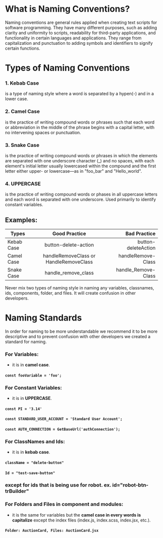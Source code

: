 # What is Naming Conventions?

Naming conventions are general rules applied when creating text scripts for software programming. They have many different purposes, such as adding clarity and uniformity to scripts, readability for third-party applications, and functionality in certain languages and applications. They range from capitalization and punctuation to adding symbols and identifiers to signify certain functions.

# Types of Naming Conventions

### 1. Kebab Case

is a type of naming style where a word is separated by a hypen(-) and in a lower case.

### 2. Camel Case

is the practice of writing compound words or phrases such that each word or abbreviation in the middle of the phrase begins with a capital letter, with no intervening spaces or punctuation.

### 3. Snake Case

is the practice of writing compound words or phrases in which the elements are separated with one underscore character (\_) and no spaces, with each element's initial letter usually lowercased within the compound and the first letter either upper- or lowercase—as in "foo_bar" and "Hello_world".

### 4. UPPERCASE

is the practice of writing compound words or phases in all uppercase letters and each word is separated with one underscore. Used primarily to identify constant variables.

## Examples:

| Types      |             Good Practice              |        Bad Practice |
| ---------- | :------------------------------------: | ------------------: |
| Kebab Case |          button-delete-action          | button-deleteAction |
| Camel Case | handleRemoveClass or HandleRemoveClass |  handleRemove-Class |
| Snake Case |          handle_remove_class           | handle_Remove-Class |

Never mix two types of naming style in naming any variables, classnames, ids, components, folder, and files. It will create confusion in other developers.

# Naming Standards

In order for naming to be more understandable we recommend it to be more descriptive and to prevent confusion with other developers we created a standard for naming.

### For Variables:

- it is in **camel case**.

#### `const fooVariable = 'foo';`

### For Constant Variables:

- it is in **UPPERCASE**.

#### `const PI = '3.14'`

#### `const STANDARD_USER_ACCOUNT = 'Standard User Account';`

#### `const AUTH_CONNECTION = GetBaseUrl('authConnection');`

### For ClassNames and Ids:

- it is in **kebab case**.

#### `className = "delete-button"`

#### `Id = "test-save-button"`

### except for ids that is being use for robot. ex. id="robot-btn-trBuilder"

### For Folders and Files in component and modules:

- it is the same for variables but the **camel case in every words is capitalize** except the index files (index.js, index.scss, index.jsx, etc.).

#### `Folder: AuctionCard, Files: AuctionCard.jsx`
